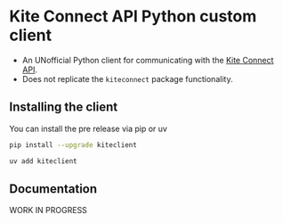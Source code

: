 # Kite Connect API Python custom client

- An UNofficial Python client for communicating with the [Kite Connect API](https://kite.trade).
- Does not replicate the `kiteconnect` package functionality.

## Installing the client

You can install the pre release via pip or uv

```bash
pip install --upgrade kiteclient

uv add kiteclient
```

## Documentation

WORK IN PROGRESS
